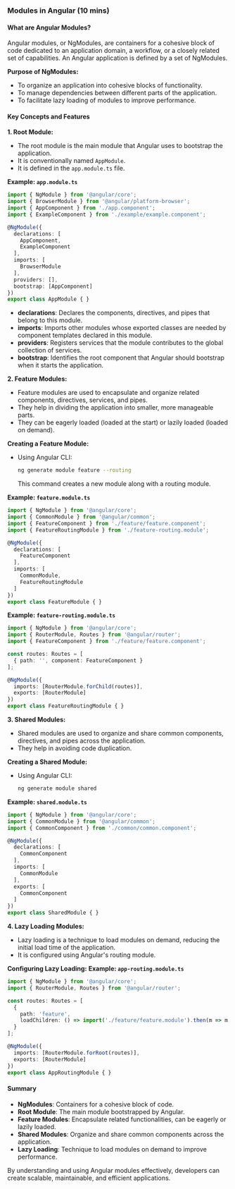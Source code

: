 ### Modules in Angular (10 mins)

#### What are Angular Modules?
Angular modules, or NgModules, are containers for a cohesive block of code dedicated to an application domain, a workflow, or a closely related set of capabilities. An Angular application is defined by a set of NgModules. 

**Purpose of NgModules:**
- To organize an application into cohesive blocks of functionality.
- To manage dependencies between different parts of the application.
- To facilitate lazy loading of modules to improve performance.

#### Key Concepts and Features

**1. Root Module:**
- The root module is the main module that Angular uses to bootstrap the application.
- It is conventionally named `AppModule`.
- It is defined in the `app.module.ts` file.

**Example: `app.module.ts`**
```typescript
import { NgModule } from '@angular/core';
import { BrowserModule } from '@angular/platform-browser';
import { AppComponent } from './app.component';
import { ExampleComponent } from './example/example.component';

@NgModule({
  declarations: [
    AppComponent,
    ExampleComponent
  ],
  imports: [
    BrowserModule
  ],
  providers: [],
  bootstrap: [AppComponent]
})
export class AppModule { }
```
- **declarations**: Declares the components, directives, and pipes that belong to this module.
- **imports**: Imports other modules whose exported classes are needed by component templates declared in this module.
- **providers**: Registers services that the module contributes to the global collection of services.
- **bootstrap**: Identifies the root component that Angular should bootstrap when it starts the application.

**2. Feature Modules:**
- Feature modules are used to encapsulate and organize related components, directives, services, and pipes.
- They help in dividing the application into smaller, more manageable parts.
- They can be eagerly loaded (loaded at the start) or lazily loaded (loaded on demand).

**Creating a Feature Module:**
- Using Angular CLI:
  ```bash
  ng generate module feature --routing
  ```
  This command creates a new module along with a routing module.

**Example: `feature.module.ts`**
```typescript
import { NgModule } from '@angular/core';
import { CommonModule } from '@angular/common';
import { FeatureComponent } from './feature/feature.component';
import { FeatureRoutingModule } from './feature-routing.module';

@NgModule({
  declarations: [
    FeatureComponent
  ],
  imports: [
    CommonModule,
    FeatureRoutingModule
  ]
})
export class FeatureModule { }
```

**Example: `feature-routing.module.ts`**
```typescript
import { NgModule } from '@angular/core';
import { RouterModule, Routes } from '@angular/router';
import { FeatureComponent } from './feature/feature.component';

const routes: Routes = [
  { path: '', component: FeatureComponent }
];

@NgModule({
  imports: [RouterModule.forChild(routes)],
  exports: [RouterModule]
})
export class FeatureRoutingModule { }
```

**3. Shared Modules:**
- Shared modules are used to organize and share common components, directives, and pipes across the application.
- They help in avoiding code duplication.

**Creating a Shared Module:**
- Using Angular CLI:
  ```bash
  ng generate module shared
  ```

**Example: `shared.module.ts`**
```typescript
import { NgModule } from '@angular/core';
import { CommonModule } from '@angular/common';
import { CommonComponent } from './common/common.component';

@NgModule({
  declarations: [
    CommonComponent
  ],
  imports: [
    CommonModule
  ],
  exports: [
    CommonComponent
  ]
})
export class SharedModule { }
```

**4. Lazy Loading Modules:**
- Lazy loading is a technique to load modules on demand, reducing the initial load time of the application.
- It is configured using Angular's routing module.

**Configuring Lazy Loading:**
**Example: `app-routing.module.ts`**
```typescript
import { NgModule } from '@angular/core';
import { RouterModule, Routes } from '@angular/router';

const routes: Routes = [
  {
    path: 'feature',
    loadChildren: () => import('./feature/feature.module').then(m => m.FeatureModule)
  }
];

@NgModule({
  imports: [RouterModule.forRoot(routes)],
  exports: [RouterModule]
})
export class AppRoutingModule { }
```

#### Summary

- **NgModules**: Containers for a cohesive block of code.
- **Root Module**: The main module bootstrapped by Angular.
- **Feature Modules**: Encapsulate related functionalities, can be eagerly or lazily loaded.
- **Shared Modules**: Organize and share common components across the application.
- **Lazy Loading**: Technique to load modules on demand to improve performance.

By understanding and using Angular modules effectively, developers can create scalable, maintainable, and efficient applications.